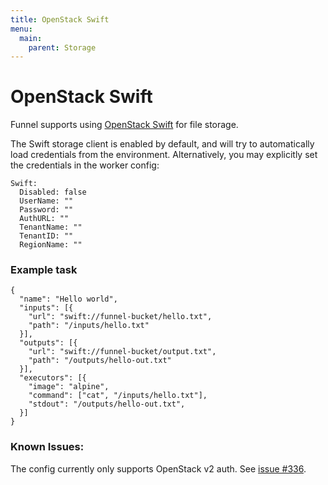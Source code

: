 ```yaml
---
title: OpenStack Swift
menu:
  main:
    parent: Storage
---
```


# OpenStack Swift

Funnel supports using [OpenStack Swift][swift] for file storage.

The Swift storage client is enabled by default, and will try to automatically
load credentials from the environment. Alternatively, you
may explicitly set the credentials in the worker config:

```
Swift:
  Disabled: false
  UserName: ""
  Password: ""
  AuthURL: ""
  TenantName: ""
  TenantID: ""
  RegionName: ""
```

### Example task
```
{
  "name": "Hello world",
  "inputs": [{
    "url": "swift://funnel-bucket/hello.txt",
    "path": "/inputs/hello.txt"
  }],
  "outputs": [{
    "url": "swift://funnel-bucket/output.txt",
    "path": "/outputs/hello-out.txt"
  }],
  "executors": [{
    "image": "alpine",
    "command": ["cat", "/inputs/hello.txt"],
    "stdout": "/outputs/hello-out.txt",
  }]
}
```

### Known Issues:

The config currently only supports OpenStack v2 auth. See [issue #336](https://github.com/ohsu-comp-bio/funnel/issues/336).

[swift]: https://docs.openstack.org/swift/latest/
